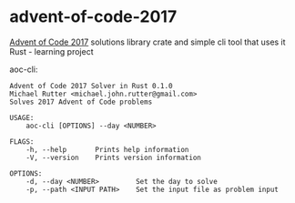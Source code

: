# advent-of-code-2017
[Advent of Code 2017](https://adventofcode.com/2017) solutions library crate and simple cli tool that uses it Rust - learning project

aoc-cli:
```
Advent of Code 2017 Solver in Rust 0.1.0
Michael Rutter <michael.john.rutter@gmail.com>
Solves 2017 Advent of Code problems

USAGE:
    aoc-cli [OPTIONS] --day <NUMBER>

FLAGS:
    -h, --help       Prints help information
    -V, --version    Prints version information

OPTIONS:
    -d, --day <NUMBER>         Set the day to solve
    -p, --path <INPUT PATH>    Set the input file as problem input
```
